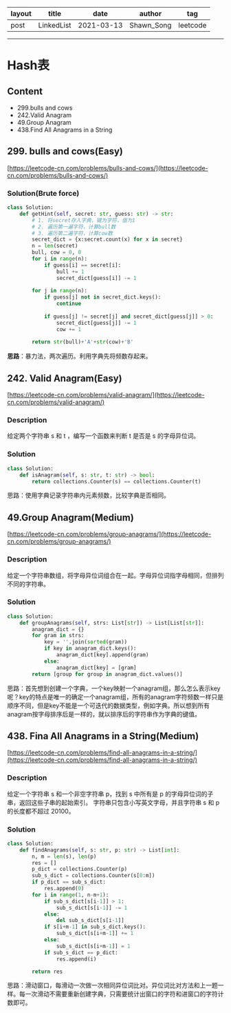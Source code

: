 |   layout  |   title | date | author  | tag |
|  ----  | ----  | ---- | ---- | ---- |
|  post | LinkedList |  2021-03-13 | Shawn_Song  | leetcode
-------

# Hash表


## Content
* 299.bulls and cows
* 242.Valid Anagram
* 49.Group Anagram
* 438.Find All  Anagrams in a String

## 299. bulls and cows(Easy)

[https://leetcode-cn.com/problems/bulls-and-cows/](https://leetcode-cn.com/problems/bulls-and-cows/)


### Solution(Brute force)
```python
class Solution:
    def getHint(self, secret: str, guess: str) -> str:
        # 1. 将secret存入字典，键为字符，值为1
        # 2. 遍历第一遍字符，计算bull数
        # 3. 遍历第二遍字符，计算cow数
        secret_dict = {x:secret.count(x) for x in secret}
        n = len(secret)
        bull, cow = 0, 0
        for i in range(n):
            if guess[i] == secret[i]:
                bull += 1
                secret_dict[guess[i]] -= 1
                
        for j in range(n):
            if guess[j] not in secret_dict.keys():
                continue
            
            if guess[j] != secret[j] and secret_dict[guess[j]] > 0:
                secret_dict[guess[j]] -= 1
                cow += 1
    
        return str(bull)+'A'+str(cow)+'B'
```

**思路**：暴力法，两次遍历。利用字典先将频数存起来。


## 242. Valid Anagram(Easy)

[https://leetcode-cn.com/problems/valid-anagram/](https://leetcode-cn.com/problems/valid-anagram/)

### Description
给定两个字符串 s 和 t ，编写一个函数来判断 t 是否是 s 的字母异位词。

### Solution
```python
class Solution:
    def isAnagram(self, s: str, t: str) -> bool:
        return collections.Counter(s) == collections.Counter(t)
```
思路：使用字典记录字符串内元素频数，比较字典是否相同。


## 49.Group Anagram(Medium)

[https://leetcode-cn.com/problems/group-anagrams/](https://leetcode-cn.com/problems/group-anagrams/)

### Description
给定一个字符串数组，将字母异位词组合在一起。字母异位词指字母相同，但排列不同的字符串。

### Solution
```python
class Solution:
    def groupAnagrams(self, strs: List[str]) -> List[List[str]]:
        anagram_dict = {}
        for gram in strs:
            key = ''.join(sorted(gram))
            if key in anagram_dict.keys():
                anagram_dict[key].append(gram)
            else:
                anagram_dict[key] = [gram]
        return [group for group in anagram_dict.values()]

```
思路：首先想到创建一个字典，一个key映射一个anagram组，那么怎么表示key呢？key的特点是唯一的确定一个anagram组，所有的anagram字符频数一样只是顺序不同，但是key不能是一个可迭代的数据类型，例如字典。所以想到所有anagram按字母排序后是一样的，就以排序后的字符串作为字典的键值。

## 438. Fina All Anagrams in a String(Medium)

[https://leetcode-cn.com/problems/find-all-anagrams-in-a-string/](https://leetcode-cn.com/problems/find-all-anagrams-in-a-string/)

### Description
给定一个字符串 s 和一个非空字符串 p，找到 s 中所有是 p 的字母异位词的子串，返回这些子串的起始索引。
字符串只包含小写英文字母，并且字符串 s 和 p 的长度都不超过 20100。

### Solution
```python
class Solution:
    def findAnagrams(self, s: str, p: str) -> List[int]:
        n, m = len(s), len(p)
        res = []
        p_dict = collections.Counter(p)
        sub_s_dict = collections.Counter(s[0:m])
        if p_dict == sub_s_dict:
            res.append(0)
        for i in range(1, n-m+1):
            if sub_s_dict[s[i-1]] > 1:
                sub_s_dict[s[i-1]] -= 1
            else:
                del sub_s_dict[s[i-1]]
            if s[i+m-1] in sub_s_dict.keys():
                sub_s_dict[s[i+m-1]] += 1
            else:
                sub_s_dict[s[i+m-1]] = 1
            if sub_s_dict == p_dict:
                res.append(i)

        return res
```
思路：滑动窗口，每滑动一次做一次相同异位词比对。异位词比对方法和上一题一样。每一次滑动不需要重新创建字典，只需要统计出窗口的字符和进窗口的字符计数即可。








